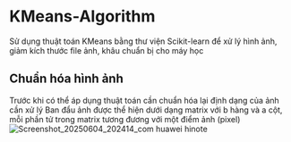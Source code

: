 # KMeans-Algorithm
Sử dụng thuật toán KMeans bằng thư viện Scikit-learn để xử lý hình ảnh, giảm kích thước file ảnh, khâu chuẩn bị cho máy học
## Chuẩn hóa hình ảnh
Trước khi có thể áp dụng thuật toán cần chuẩn hóa lại định dạng của ảnh cần xử lý
Ban đẩu ảnh được thể hiện dưới dạng matrix với b hàng và a cột, 
mỗi phần tử trong matrix tương đương với một điểm ảnh (pixel)
![Screenshot_20250604_202414_com huawei hinote](https://github.com/user-attachments/assets/9d88297c-d9e0-4227-bcbe-9f800ecfb968)
